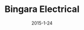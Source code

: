 ---
layout: default
title: Bingara Electrical
img: /img/bingara1.png
date: 2015-1-24
modalId: 2
slug: bingara-electrical
projectDate: November 2013
client: David Todd
service: "Identity Creation"

tools: ['Illustrator', 'InDesign']
values: [70,30]

brief: To create a company identity for the electrical company ‘Bingara Electrical’. The image was to be simple, clean & recognisable and include graphically, something of an electrical nature.
execution: In my final design of the branding I included an abstracted shape as the main logo graphic. It’s purpose was to indicate that the company was a clean, refined company. The ring shape was suggestive of a circuit, in which energy flows through (see varying colours in logo). For the typeface I chose one that would also be clean and refined. Beyond the basic image I wanted the graphic to help distinguish itself from other electrical companies, therefore I stayed away from clichéd imagery. What resulted was an innovative logo that was true to the company it represented.

---
